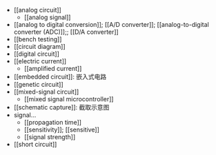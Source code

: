 - [[analog circuit]]
    - [[analog signal]]
- [[analog to digital conversion]]; [[A/D converter]]; [[analog-to-digital converter (ADC)]];; [[D/A converter]]
- [[bench testing]]
- [[circuit diagram]]
- [[digital circuit]]
- [[electric current]]
    - [[amplified current]]
- [[embedded circuit]]: 嵌入式电路 
- [[genetic circuit]]
- [[mixed-signal circuit]]
    - [[mixed signal microcontroller]]
- [[schematic capture]]: 截取示意图
- signal...
    - [[propagation time]]
    - [[sensitivity]]; [[sensitive]]
    - [[signal strength]]
- [[short circuit]]
